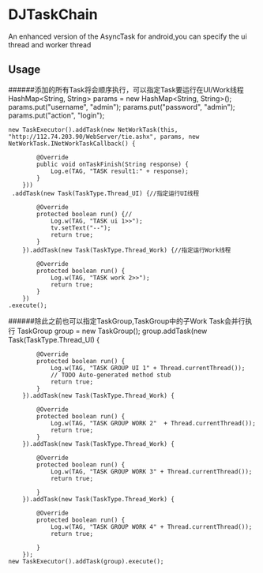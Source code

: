 # DJTaskChain
An enhanced version of the AsyncTask for android,you can specify the ui thread and worker thread

## Usage

######添加的所有Task将会顺序执行，可以指定Task要运行在UI/Work线程
	HashMap<String, String> params = new HashMap<String, String>();
	params.put("username", "admin");
	params.put("password", "admin");
	params.put("action", "login");
	
	new TaskExecutor().addTask(new NetWorkTask(this, "http://112.74.203.90/WebServer/tie.ashx", params, new NetWorkTask.INetWorkTaskCallback() {
			
			@Override
			public void onTaskFinish(String response) {
				Log.e(TAG, "TASK result1:" + response);
			}
		}))
     .addTask(new Task(TaskType.Thread_UI) {//指定运行UI线程
			
			@Override
			protected boolean run() {//
				Log.w(TAG, "TASK ui 1>>");
				tv.setText("--");
				return true;
			}
		}).addTask(new Task(TaskType.Thread_Work) {//指定运行Work线程
			
			@Override
			protected boolean run() {
				Log.w(TAG, "TASK work 2>>");
				return true;
			}
		})
    .execute();
    
######除此之前也可以指定TaskGroup,TaskGroup中的子Work Task会并行执行
	TaskGroup group = new TaskGroup();
    	group.addTask(new Task(TaskType.Thread_UI) {
			
			@Override
			protected boolean run() {
				Log.w(TAG, "TASK GROUP UI 1" + Thread.currentThread());
				// TODO Auto-generated method stub
				return true;
			}
		}).addTask(new Task(TaskType.Thread_Work) {
			
			@Override
			protected boolean run() {
				Log.w(TAG, "TASK GROUP WORK 2"  + Thread.currentThread());
				return true;
			}
		}).addTask(new Task(TaskType.Thread_Work) {
			
			@Override
			protected boolean run() {
				Log.w(TAG, "TASK GROUP WORK 3" + Thread.currentThread());
				return true;
				
			}
		}).addTask(new Task(TaskType.Thread_Work) {
			
			@Override
			protected boolean run() {
				Log.w(TAG, "TASK GROUP WORK 4" + Thread.currentThread());
				return true;
				
			}
		});
	new TaskExecutor().addTask(group).execute();